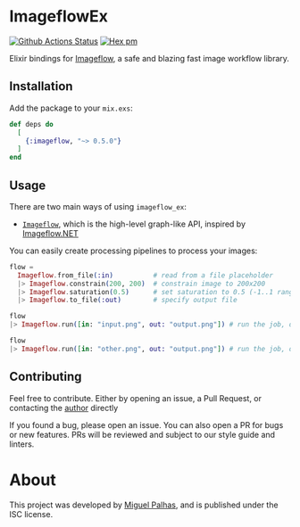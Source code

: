 # ImageflowEx

[![Github Actions Status](https://github.com/jallum/imageflow_ex/workflows/Test%20Suite/badge.svg)](https://github.com/jallum/imageflow_ex/actions)
[![Hex pm](http://img.shields.io/hexpm/v/imageflow.svg?style=flat)](https://hex.pm/packages/imageflow)

[imageflow-github]: https://github.com/imazen/imageflow
[imageflow-json-docs]: https://docs.imageflow.io/json/introduction.html
[my-website]: https://naps62.com

Elixir bindings for [Imageflow][imageflow-github], a safe and blazing fast image workflow library.

## Installation

Add the package to your `mix.exs`:

```elixir
def deps do
  [
    {:imageflow, "~> 0.5.0"}
  ]
end
```

## Usage

There are two main ways of using `imageflow_ex`:

* [`Imageflow`](https://hexdocs.pm/imageflow/Imageflow.html), which is the high-level graph-like API, inspired by [Imageflow.NET](https://github.com/imazen/imageflow-dotnet)

You can easily create processing pipelines to process your images:

```elixir
flow =
  Imageflow.from_file(:in)          # read from a file placeholder
  |> Imageflow.constrain(200, 200)  # constrain image to 200x200
  |> Imageflow.saturation(0.5)      # set saturation to 0.5 (-1..1 range)
  |> Imageflow.to_file(:out)        # specify output file

flow
|> Imageflow.run([in: "input.png", out: "output.png"]) # run the job, defining ":in" as "input.png" and ":out" as "output.png"

flow
|> Imageflow.run([in: "other.png", out: "output.png"]) # run the job, defining ":in" as "other.png" and ":out" as "output.png"
```

## Contributing

Feel free to contribute. Either by opening an issue, a Pull Request, or contacting the
[author](mailto:mpalhas@gmail.com) directly

If you found a bug, please open an issue. You can also open a PR for bugs or new
features. PRs will be reviewed and subject to our style guide and linters.

# About

This project was developed by [Miguel Palhas](https://naps62.com), and is published
under the ISC license.
